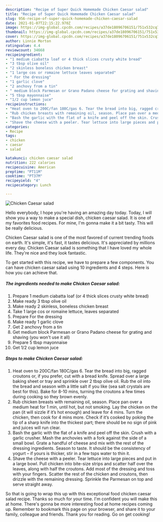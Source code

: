 ```yaml
---
description: "Recipe of Super Quick Homemade Chicken Caesar salad"
title: "Recipe of Super Quick Homemade Chicken Caesar salad"
slug: 956-recipe-of-super-quick-homemade-chicken-caesar-salad
date: 2021-01-07T22:15:22.970Z
image: https://img-global.cpcdn.com/recipes/a37de18096706151/751x532cq70/chicken-caesar-salad-recipe-main-photo.jpg
thumbnail: https://img-global.cpcdn.com/recipes/a37de18096706151/751x532cq70/chicken-caesar-salad-recipe-main-photo.jpg
cover: https://img-global.cpcdn.com/recipes/a37de18096706151/751x532cq70/chicken-caesar-salad-recipe-main-photo.jpg
author: Linnie Morton
ratingvalue: 4.4
reviewcount: 34668
recipeingredient:
- "1 medium ciabatta loaf or 4 thick slices crusty white bread"
- "3 tbsp olive oil"
- "2 skinless boneless chicken breast"
- "1 large cos or romaine lettuce leaves separated"
- " For the dressing"
- "1 garlic clove"
- "2 anchovy from a tin"
- " medium block Parmesan or Grano Padano cheese for grating and shaving you wont use it all"
- "5 tbsp mayonnaise"
- "1/2 cup lemon juce"
recipeinstructions:
- "Heat oven to 200C/fan 180C/gas 6. Tear the bread into big, ragged croutons or, if you prefer, cut with a bread knife. Spread over a large baking sheet or tray and sprinkle over 2 tbsp olive oil. Rub the oil into the bread and season with a little salt if you like (sea salt crystals are best for this). Bake for 8-10 mins, turning the croutons a few times during cooking so they brown evenly."
- "Rub chicken breasts with remaining oil, season. Place pan over a medium heat for 1 min, until hot, but not smoking. Lay the chicken on the pan (it will sizzle if it’s hot enough) and leave for 4 mins. Turn the chicken, then cook for 4 mins more. Check if it’s cooked by poking the tip of a sharp knife into the thickest part; there should be no sign of pink and juices will run clear."
- "Bash the garlic with the flat of a knife and peel off the skin. Crush with a garlic crusher. Mash the anchovies with a fork against the side of a small bowl. Grate a handful of cheese and mix with the rest of the dressing ingredients. Season to taste. It should be the consistency of yogurt – if yours is thicker, stir in a few tsps water to thin it."
- "Shave the cheese with a peeler. Tear lettuce into large pieces and put in a large bowl. Pull chicken into bite-size strips and scatter half over the leaves, along with half the croutons. Add most of the dressing and toss with your fingers. Scatter the rest of the chicken and croutons, then drizzle with the remaining dressing. Sprinkle the Parmesan on top and serve straight away."
categories:
- Recipe
tags:
- chicken
- caesar
- salad

katakunci: chicken caesar salad 
nutrition: 222 calories
recipecuisine: American
preptime: "PT11M"
cooktime: "PT37M"
recipeyield: "4"
recipecategory: Lunch

---
```



![Chicken Caesar salad](https://img-global.cpcdn.com/recipes/a37de18096706151/751x532cq70/chicken-caesar-salad-recipe-main-photo.jpg)

Hello everybody, I hope you're having an amazing day today. Today, I will show you a way to make a special dish, chicken caesar salad. It is one of my favorites food recipes. For mine, I'm gonna make it a bit tasty. This will be really delicious.



Chicken Caesar salad is one of the most favored of current trending foods on earth. It's simple, it's fast, it tastes delicious. It's appreciated by millions every day. Chicken Caesar salad is something that I have loved my whole life. They're nice and they look fantastic.


To get started with this recipe, we have to prepare a few components. You can have chicken caesar salad using 10 ingredients and 4 steps. Here is how you can achieve that.

<!--inarticleads1-->

##### The ingredients needed to make Chicken Caesar salad:

1. Prepare 1 medium ciabatta loaf (or 4 thick slices crusty white bread)
1. Make ready 3 tbsp olive oil
1. Make ready 2 skinless, boneless chicken breast
1. Take 1 large cos or romaine lettuce, leaves separated
1. Prepare  For the dressing
1. Make ready 1 garlic clove
1. Get 2 anchovy from a tin
1. Get  medium block Parmesan or Grano Padano cheese for grating and shaving (you won&#39;t use it all)
1. Prepare 5 tbsp mayonnaise
1. Get 1/2 cup lemon juce




<!--inarticleads2-->

##### Steps to make Chicken Caesar salad:

1. Heat oven to 200C/fan 180C/gas 6. Tear the bread into big, ragged croutons or, if you prefer, cut with a bread knife. Spread over a large baking sheet or tray and sprinkle over 2 tbsp olive oil. Rub the oil into the bread and season with a little salt if you like (sea salt crystals are best for this). Bake for 8-10 mins, turning the croutons a few times during cooking so they brown evenly.
1. Rub chicken breasts with remaining oil, season. Place pan over a medium heat for 1 min, until hot, but not smoking. Lay the chicken on the pan (it will sizzle if it’s hot enough) and leave for 4 mins. Turn the chicken, then cook for 4 mins more. Check if it’s cooked by poking the tip of a sharp knife into the thickest part; there should be no sign of pink and juices will run clear.
1. Bash the garlic with the flat of a knife and peel off the skin. Crush with a garlic crusher. Mash the anchovies with a fork against the side of a small bowl. Grate a handful of cheese and mix with the rest of the dressing ingredients. Season to taste. It should be the consistency of yogurt – if yours is thicker, stir in a few tsps water to thin it.
1. Shave the cheese with a peeler. Tear lettuce into large pieces and put in a large bowl. Pull chicken into bite-size strips and scatter half over the leaves, along with half the croutons. Add most of the dressing and toss with your fingers. Scatter the rest of the chicken and croutons, then drizzle with the remaining dressing. Sprinkle the Parmesan on top and serve straight away.




So that is going to wrap this up with this exceptional food chicken caesar salad recipe. Thanks so much for your time. I'm confident you will make this at home. There's gonna be more interesting food at home recipes coming up. Remember to bookmark this page on your browser, and share it to your family, colleague and friends. Thank you for reading. Go on get cooking!
